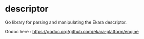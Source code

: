 # descriptor
Go library for parsing and manipulating the Ekara descriptor.

Godoc here : https://godoc.org/github.com/ekara-platform/engine
